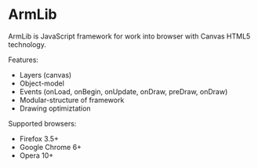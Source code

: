 ArmLib
======

ArmLib is JavaScript framework for work into browser with Canvas HTML5 technology.

Features:
* Layers (canvas)
* Object-model 
* Events (onLoad, onBegin, onUpdate, onDraw, preDraw, onDraw)
* Modular-structure of framework
* Drawing optimiztation 

Supported browsers:

* Firefox 3.5+
* Google Chrome 6+
* Opera 10+
